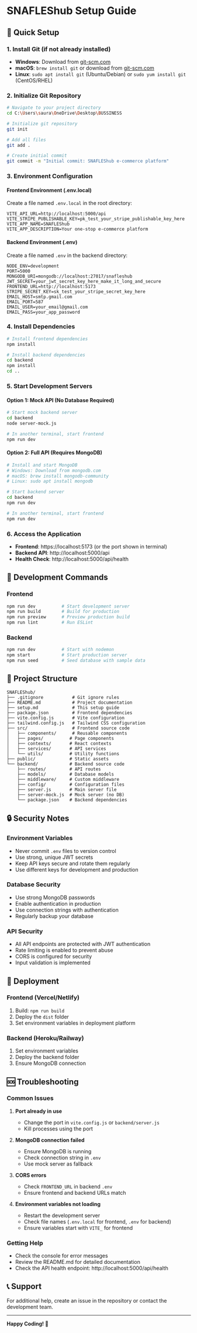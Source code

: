 # SNAFLEShub Setup Guide

## 🚀 Quick Setup

### 1. Install Git (if not already installed)
- **Windows**: Download from [git-scm.com](https://git-scm.com/download/win)
- **macOS**: `brew install git` or download from [git-scm.com](https://git-scm.com/download/mac)
- **Linux**: `sudo apt install git` (Ubuntu/Debian) or `sudo yum install git` (CentOS/RHEL)

### 2. Initialize Git Repository
```bash
# Navigate to your project directory
cd C:\Users\saura\OneDrive\Desktop\BUSSINESS

# Initialize git repository
git init

# Add all files
git add .

# Create initial commit
git commit -m "Initial commit: SNAFLEShub e-commerce platform"
```

### 3. Environment Configuration

#### Frontend Environment (.env.local)
Create a file named `.env.local` in the root directory:
```env
VITE_API_URL=http://localhost:5000/api
VITE_STRIPE_PUBLISHABLE_KEY=pk_test_your_stripe_publishable_key_here
VITE_APP_NAME=SNAFLEShub
VITE_APP_DESCRIPTION=Your one-stop e-commerce platform
```

#### Backend Environment (.env)
Create a file named `.env` in the backend directory:
```env
NODE_ENV=development
PORT=5000
MONGODB_URI=mongodb://localhost:27017/snafleshub
JWT_SECRET=your_jwt_secret_key_here_make_it_long_and_secure
FRONTEND_URL=http://localhost:5173
STRIPE_SECRET_KEY=sk_test_your_stripe_secret_key_here
EMAIL_HOST=smtp.gmail.com
EMAIL_PORT=587
EMAIL_USER=your_email@gmail.com
EMAIL_PASS=your_app_password
```

### 4. Install Dependencies
```bash
# Install frontend dependencies
npm install

# Install backend dependencies
cd backend
npm install
cd ..
```

### 5. Start Development Servers

#### Option 1: Mock API (No Database Required)
```bash
# Start mock backend server
cd backend
node server-mock.js

# In another terminal, start frontend
npm run dev
```

#### Option 2: Full API (Requires MongoDB)
```bash
# Install and start MongoDB
# Windows: Download from mongodb.com
# macOS: brew install mongodb-community
# Linux: sudo apt install mongodb

# Start backend server
cd backend
npm run dev

# In another terminal, start frontend
npm run dev
```

### 6. Access the Application
- **Frontend**: https://localhost:5173 (or the port shown in terminal)
- **Backend API**: http://localhost:5000/api
- **Health Check**: http://localhost:5000/api/health

## 🔧 Development Commands

### Frontend
```bash
npm run dev          # Start development server
npm run build        # Build for production
npm run preview      # Preview production build
npm run lint         # Run ESLint
```

### Backend
```bash
npm run dev          # Start with nodemon
npm start            # Start production server
npm run seed         # Seed database with sample data
```

## 📁 Project Structure
```
SNAFLEShub/
├── .gitignore           # Git ignore rules
├── README.md            # Project documentation
├── setup.md             # This setup guide
├── package.json         # Frontend dependencies
├── vite.config.js       # Vite configuration
├── tailwind.config.js   # Tailwind CSS configuration
├── src/                 # Frontend source code
│   ├── components/      # Reusable components
│   ├── pages/          # Page components
│   ├── contexts/       # React contexts
│   ├── services/       # API services
│   └── utils/          # Utility functions
├── public/             # Static assets
└── backend/            # Backend source code
    ├── routes/         # API routes
    ├── models/         # Database models
    ├── middleware/     # Custom middleware
    ├── config/         # Configuration files
    ├── server.js       # Main server file
    ├── server-mock.js  # Mock server (no DB)
    └── package.json    # Backend dependencies
```

## 🔒 Security Notes

### Environment Variables
- Never commit `.env` files to version control
- Use strong, unique JWT secrets
- Keep API keys secure and rotate them regularly
- Use different keys for development and production

### Database Security
- Use strong MongoDB passwords
- Enable authentication in production
- Use connection strings with authentication
- Regularly backup your database

### API Security
- All API endpoints are protected with JWT authentication
- Rate limiting is enabled to prevent abuse
- CORS is configured for security
- Input validation is implemented

## 🚀 Deployment

### Frontend (Vercel/Netlify)
1. Build: `npm run build`
2. Deploy the `dist` folder
3. Set environment variables in deployment platform

### Backend (Heroku/Railway)
1. Set environment variables
2. Deploy the backend folder
3. Ensure MongoDB connection

## 🆘 Troubleshooting

### Common Issues

1. **Port already in use**
   - Change the port in `vite.config.js` or `backend/server.js`
   - Kill processes using the port

2. **MongoDB connection failed**
   - Ensure MongoDB is running
   - Check connection string in `.env`
   - Use mock server as fallback

3. **CORS errors**
   - Check `FRONTEND_URL` in backend `.env`
   - Ensure frontend and backend URLs match

4. **Environment variables not loading**
   - Restart the development server
   - Check file names (`.env.local` for frontend, `.env` for backend)
   - Ensure variables start with `VITE_` for frontend

### Getting Help
- Check the console for error messages
- Review the README.md for detailed documentation
- Check the API health endpoint: http://localhost:5000/api/health

## 📞 Support
For additional help, create an issue in the repository or contact the development team.

---

**Happy Coding! 🚀**

